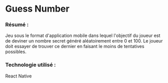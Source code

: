 # Guess Number

### Résumé :
Jeu sous le format d'application mobile dans lequel l'objectif du joueur est de deviner un nombre secret généré aléatoirement entre 0 et 100. 
Le joueur doit essayer de trouver ce dernier en faisant le moins de tentatives possibles.

### Technologie utilisé :
React Native 

